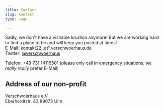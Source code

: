 ```yaml
---
title: Contact
slug: kontakt
type: page

---
```


Sadly, we don't have a visitable location anymore! But we are working hard to find a place to be and will keep you posted at times!  
E-Mail: kontakt22 „at“ verschwoerhaus.de  
Twitter: [@verschwoerhaus][1]

Telefon: +49 731 14116501 (please only call in emergency situations, we _really really_ prefer E-Mail)

## Address of our non-profit


Verschwoerhaus e.V.  
Eberhardtstr. 43
89073 Ulm

 [1]: https://twitter.com/verschwoerhaus
